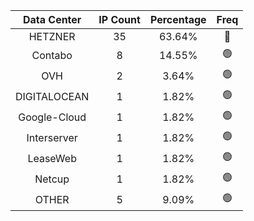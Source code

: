 | Data Center | IP Count | Percentage | Freq |
|:------------:|:--------:|:-----------:|:-----:|
| HETZNER | 35 | 63.64% | 🔴 |
| Contabo | 8 | 14.55% | 🟢 |
| OVH | 2 | 3.64% | 🟢 |
| DIGITALOCEAN | 1 | 1.82% | 🟢 |
| Google-Cloud | 1 | 1.82% | 🟢 |
| Interserver | 1 | 1.82% | 🟢 |
| LeaseWeb | 1 | 1.82% | 🟢 |
| Netcup | 1 | 1.82% | 🟢 |
| OTHER | 5 | 9.09% | 🟢 |